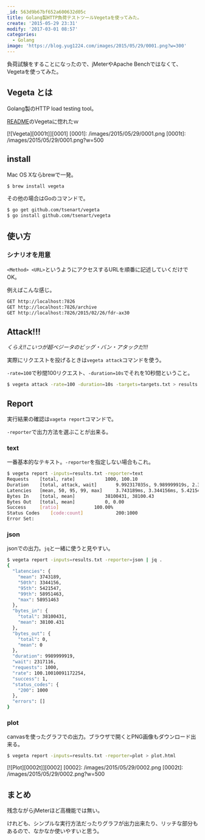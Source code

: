 ```yaml
---
_id: 563d9b67bf652a600632d05c
title: Golang製HTTP負荷テストツールVegetaを使ってみた。
create: '2015-05-29 23:31'
modify: '2017-03-01 08:57'
categories:
  - Golang
image: 'https://blog.yug1224.com/images/2015/05/29/0001.png?w=300'
---
```


負荷試験をすることになったので、jMeterやApache Benchではなくて、Vegetaを使ってみた。

## Vegeta とは

Golang製のHTTP load testing tool。

[README](https://github.com/tsenart/vegeta)のVegetaに惚れたｗ

[![Vegeta][0001t]][0001]
[0001]: /images/2015/05/29/0001.png
[0001t]: /images/2015/05/29/0001.png?w=500

<!-- more -->

## install

Mac OS Xならbrewで一発。

``` bash
$ brew install vegeta
```

その他の場合はGoのコマンドで。

``` bash
$ go get github.com/tsenart/vegeta
$ go install github.com/tsenart/vegeta
```

## 使い方

### シナリオを用意

`<Method> <URL>`というようにアクセスするURLを順番に記述していくだけでOK。

例えばこんな感じ。

``` txt
GET http://localhost:7826
GET http://localhost:7826/archive
GET http://localhost:7826/2015/02/26/fdr-ax30
```

## Attack!!!

*くらえ!!こいつが超ベジータのビッグ・バン・アタックだ!!!*

実際にリクエストを投げるときは`vegeta attack`コマンドを使う。

`-rate=100`で秒間100リクエスト、`-duration=10s`でそれを10秒間ということ。

``` bash
$ vegeta attack -rate=100 -duration=10s -targets=targets.txt > results.txt
```

## Report

実行結果の確認は`vageta report`コマンドで。

`-reporter`で出力方法を選ぶことが出来る。

### text

一番基本的なテキスト。`-reporter`を指定しない場合もこれ。

``` bash
$ vegeta report -inputs=results.txt -reporter=text
Requests	[total, rate]			1000, 100.10
Duration	[total, attack, wait]		9.992317035s, 9.989999919s, 2.317116ms
Latencies	[mean, 50, 95, 99, max]		3.743189ms, 3.344156ms, 5.421547ms, 58.951463ms, 58.951463ms
Bytes In	[total, mean]			38100431, 38100.43
Bytes Out	[total, mean]			0, 0.00
Success		[ratio]				100.00%
Status Codes	[code:count]			200:1000  
Error Set:
```

### json

jsonでの出力。`jq`と一緒に使うと見やすい。

``` bash
$ vegeta report -inputs=results.txt -reporter=json | jq .
{
  "latencies": {
    "mean": 3743189,
    "50th": 3344156,
    "95th": 5421547,
    "99th": 58951463,
    "max": 58951463
  },
  "bytes_in": {
    "total": 38100431,
    "mean": 38100.431
  },
  "bytes_out": {
    "total": 0,
    "mean": 0
  },
  "duration": 9989999919,
  "wait": 2317116,
  "requests": 1000,
  "rate": 100.10010091172254,
  "success": 1,
  "status_codes": {
    "200": 1000
  },
  "errors": []
}
```

### plot

canvasを使ったグラフでの出力。ブラウザで開くとPNG画像もダウンロード出来る。

``` bash
$ vegeta report -inputs=results.txt -reporter=plot > plot.html
```

[![Plot][0002t]][0002]
[0002]: /images/2015/05/29/0002.png
[0002t]: /images/2015/05/29/0002.png?w=500


## まとめ

残念ながらjMeterほど高機能では無い。

けれども、シンプルな実行方法だったりグラフが出力出来たり、リッチな部分もあるので、なかなか使いやすいと思う。
